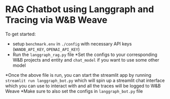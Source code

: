 # RAG Chatbot using Langgraph and Tracing via W&B Weave

To get started:
* setup `benchmark.env` in `./config` with necessary API keys (`WANDB_API_KEY`, `OPENAI_API_KEY`)
* Run the `langgraph_rag.py` file
  *Set the configs to your corresponding W&B projects and entity and `chat_model` if you want to use some other model

*Once the above file is run, you can start the streamlit app by running `streamlit run langgraph_bot.py` which will spin up a streamlit chat interface which you can use to interact with and all the traces will be logged to W&B Weave
   *Make sure to also set the configs in `langgraph_bot.py` file

